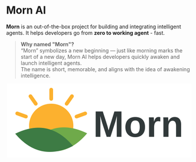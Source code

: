 # Morn AI

**Morn** is an out-of-the-box project for building and integrating intelligent agents. It helps developers go from **zero to working agent** - fast.

> **Why named "Morn"?**  
> “Morn” symbolizes a new beginning — just like morning marks the start of a new day, Morn AI helps developers quickly awaken and launch intelligent agents.  
> The name is short, memorable, and aligns with the idea of awakening intelligence.

<p align="center">
  <img src="morn_500.svg" alt="Morn AI Logo" width="500"/>
</p>
